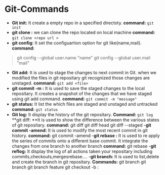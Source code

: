 # Git-Commands
- **Git init:** It create a empty repo in a specified directoty.
**command:**
`git init`
- **git clone :** we can clone the repo located on local machine
**command:**
`git clone <repo url >`
- **git config:** It set the configuartion option for git like(name,mail). 
**command:**
> git config --global user.name "name"
> git config --global user.mail "mail"
- **Git add:** It is used to stage the changes to next commit in Git. when we modified the files in git repositary git recognized those changes are unstaged.
**command:**
`git add <file>`
- **git commit -m :** It is used to save the staged changes to the local repositary. It creates a snapshot of the changes that we have staged using git add command.
**command:**
`git commit -m "message"`
- **git status:** It list the which files are staged and unstaged and untracked 
**command:**
`git status`
- **Git log:** It display the history of the git repositary. 
**Command:**
`git log`
**git diff: **It is used to show the difference between the various states of git repositary.
**command:**
git diff
git diff head
git diff --staged
-**git commit -amend:** It is used to modify the most recent commit in git history.
**command:**
git commit -amend
-**git rebase <base>:** It is used to re apply the series of commits onto a different base commit. It integrate the changes from one branch to another branch
**command:**
git rebase <base>
-**git reflog:** It display the log of all actions taken your repositary including commits,checkouts,mergesrebase....
-**git branch:** It is used to list,delete and create the branch in git repositary.
**Commands:**
git branch
git branch <branch name >
git branch feature
git checkout -b <branch name>:














